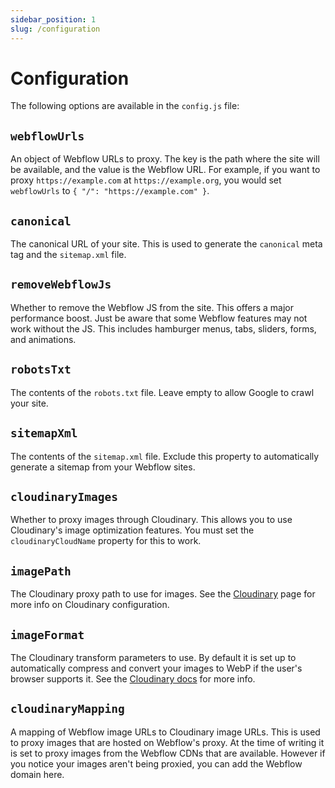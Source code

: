 ```yaml
---
sidebar_position: 1
slug: /configuration
---
```


# Configuration

The following options are available in the `config.js` file:

## `webflowUrls`

An object of Webflow URLs to proxy. The key is the path where the site will be available, and the value is the Webflow URL. For example, if you want to proxy `https://example.com` at `https://example.org`, you would set `webflowUrls` to `{ "/": "https://example.com" }`.

## `canonical`

The canonical URL of your site. This is used to generate the `canonical` meta tag and the `sitemap.xml` file.

## `removeWebflowJs`

Whether to remove the Webflow JS from the site. This offers a major performance boost. Just be aware that some Webflow features may not work without the JS. This includes hamburger menus, tabs, sliders, forms, and animations.

## `robotsTxt`

The contents of the `robots.txt` file. Leave empty to allow Google to crawl your site.

## `sitemapXml`

The contents of the `sitemap.xml` file. Exclude this property to automatically generate a sitemap from your Webflow sites.

## `cloudinaryImages`

Whether to proxy images through Cloudinary. This allows you to use Cloudinary's image optimization features. You must set the `cloudinaryCloudName` property for this to work.

## `imagePath`

The Cloudinary proxy path to use for images. See the [Cloudinary](/cloudinary) page for more info on Cloudinary configuration.

## `imageFormat`

The Cloudinary transform parameters to use. By default it is set up to automatically compress and convert your images to WebP if the user's browser supports it. See the [Cloudinary docs](https://cloudinary.com/documentation/transformation_reference) for more info.


## `cloudinaryMapping`

A mapping of Webflow image URLs to Cloudinary image URLs. This is used to proxy images that are hosted on Webflow's proxy. At the time of writing it is set to proxy images from the Webflow CDNs that are available. However if you notice your images aren't being proxied, you can add the Webflow domain here.